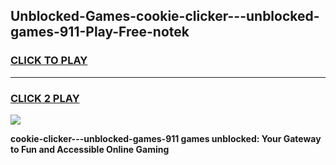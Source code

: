 
## Unblocked-Games-cookie-clicker---unblocked-games-911-Play-Free-notek
<h3>
<a href="https://premium76.site?title=cookie-clicker---unblocked-games-911&ref=10A">CLICK TO PLAY</a></h3>
<hr>

<h3>
<a href="https://premium76.site?title=cookie-clicker---unblocked-games-911&ref=10A">CLICK 2 PLAY</a>
  
</h3>

<a href="https://premium76.site?title=cookie-clicker---unblocked-games-911&ref=10A"><img src="https://clearcache.store/games.png"></a>


**cookie-clicker---unblocked-games-911 games unblocked: Your Gateway to Fun and Accessible Online Gaming**
